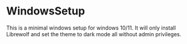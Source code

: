 # WindowsSetup

This is a minimal windows setup for windows 10/11. It will only install Librewolf and set the theme to dark mode all without admin privileges.
